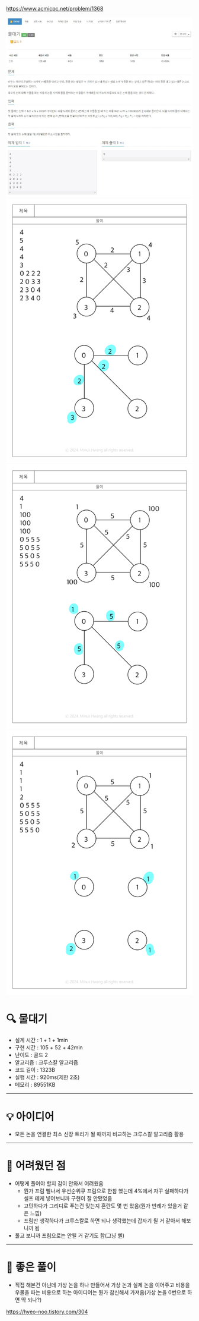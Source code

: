 https://www.acmicpc.net/problem/1368

<img src="./assets/사진1.jpg">
<img src="./assets/사진2.jpg">
<img src="./assets/사진3.jpg">
<img src="./assets/사진4.jpg">

# 🔍 물대기
- 설계 시간 : 1 + 1 + 1min
- 구현 시간 : 105 + 52 + 42min
- 난이도 : 골드 2
- 알고리즘 : 크루스칼 알고리즘
- 코드 길이 : 1323B
- 실행 시간 : 920ms(제한 2초)
- 메모리 : 89551KB

------------------------------

# 💡 아이디어

- 모든 논을 연결한 최소 신장 트리가 될 때까지 비교하는 크루스칼 알고리즘 활용

------------------------------

# 🧠 어려웠던 점

- 어떻게 풀어야 할지 감이 안와서 어려웠음
  - 뭔가 프림 삘나서 우선순위큐 프림으로 한참 했는데 4%에서 자꾸 실패하다가 셀프 테케 넣어보니까 구현이 잘 안됐었음
  - 고민하다가 그리디로 푸는건 맞는지 혼란도 몇 번 왔음(뭔가 반례가 있을거 같은 느낌)
  - 프림만 생각하다가 크루스칼로 하면 되나 생각했는데 갑자기 될 거 같아서 해보니까 됨
- 풀고 보니까 프림으로는 안될 거 같기도 함(그냥 삘)

------------------------------

# 🧐 좋은 풀이

- 직접 해본건 아닌데 가상 논을 하나 만들어서 가상 논과 실제 논을 이어주고 비용을 우물을 파는 비용으로 하는 아이디어는 뭔가 참신해서 가져옴(가상 논을 0번으로 하면 딱 되나?)

https://hyeo-noo.tistory.com/304
